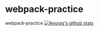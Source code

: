 # webpack-practice
webpack-practice
[![Anurag's github stats](https://github-readme-stats.vercel.app/api?username=mulili&show_icons=true&theme=dark)](https://github.com/anuraghazra/github-readme-stats)
